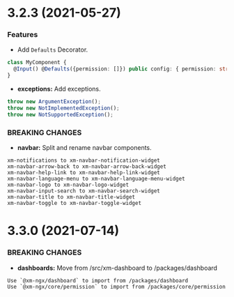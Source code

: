# 3.2.3 (2021-05-27)

### Features

* Add `Defaults` Decorator.

```ts
class MyComponent {
  @Input() @Defaults({permission: []}) public config: { permission: string[] };
}
```

* **exceptions:** Add exceptions.

```ts
throw new ArgumentException();
throw new NotImplementedException();
throw new NotSupportedException();
```

### BREAKING CHANGES

* **navbar:** Split and rename navbar components.

```text
xm-notifications to xm-navbar-notification-widget
xm-navbar-arrow-back to xm-navbar-arrow-back-widget
xm-navbar-help-link to xm-navbar-help-link-widget
xm-navbar-language-menu to xm-navbar-language-menu-widget
xm-navbar-logo to xm-navbar-logo-widget
xm-navbar-input-search to xm-navbar-search-widget
xm-navbar-title to xm-navbar-title-widget
xm-navbar-toggle to xm-navbar-toggle-widget
```

# 3.3.0 (2021-07-14)

### BREAKING CHANGES

* **dashboards:** Move from /src/xm-dashboard to /packages/dashboard

```text
Use `@xm-ngx/dashboard` to import from /packages/dashboard
Use `@xm-ngx/core/permission` to import from /packages/core/permission
```
